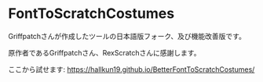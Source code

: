 # FontToScratchCostumes
Griffpatchさんが作成したツールの日本語版フォーク、及び機能改善版です。

原作者であるGriffpatchさん、RexScratchさんに感謝します。

ここから試せます: https://hallkun19.github.io/BetterFontToScratchCostumes/
